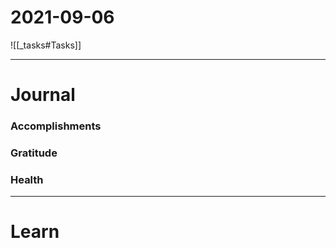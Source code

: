 # 2021-09-06

![[_tasks#Tasks]]

---
# Journal

### Accomplishments 

### Gratitude

### Health

---

# Learn